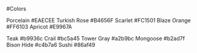 #Colors

Porcelain #EAECEE
Turkish Rose #B4656F
Scarlet #FC1501
Blaze Orange #FF6103
Apricot #E9967A



Teak #b9936c
Crail #bc5a45
Tower Gray #a2b9bc
Mongoose #b2ad7f
Bison Hide #c4b7a6
Sushi #86af49
